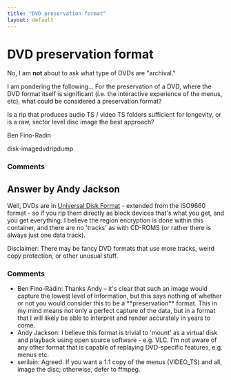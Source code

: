 ```yaml
---
title: "DVD preservation format"
layout: default
---
```

DVD preservation format
=====================
No, I am **not** about to ask what type of DVDs are "archival."

I am pondering the following… For the preservation of a DVD, where the
DVD format itself is significant (i.e. the interactive experience of the
menus, etc), what could be considered a preservation format?

Is a rip that produces audio TS / video TS folders sufficient for
longevity, or is a raw, sector level disc image the best approach?

Ben Fino-Radin

<div class="tags"><span class="tag">disk-image</span><span class="tag">dvd</span><span class="tag">rip</span><span class="tag">dump</span></div>

### Comments ###


Answer by Andy Jackson
----------------
Well, DVDs are in [Universal Disk
Format](http://en.wikipedia.org/wiki/Universal_Disk_Format) - extended
from the ISO9660 format - so if you rip them directly as block devices
that's what you get, and you get everything. I believe the region
encryption is done within this container, and there are no 'tracks' as
with CD-ROMS (or rather there is always just one data track).

Disclaimer: There may be fancy DVD formats that use more tracks, weird
copy protection, or other unusual stuff.

### Comments ###
* Ben Fino-Radin: Thanks Andy – it's clear that such an image would capture the lowest
level of information, but this says nothing of whether or not you would
consider this to be a \*\*preservation\*\* format. This in my mind means
not only a perfect capture of the data, but in a format that I will
likely be able to interpret and render accurately in years to come.
* Andy Jackson: I believe this format is trivial to 'mount' as a virtual disk and
playback using open source software - e.g. VLC. I'm not aware of any
other format that is capable of replaying DVD-specific features, e.g.
menus etc.
* serilain: Agreed. If you want a 1:1 copy of the menus (VIDEO\_TS) and all, image
the disc; otherwise, defer to ffmpeg.

